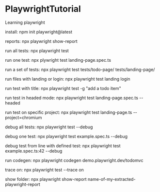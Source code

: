 # PlaywrightTutorial
Learning playwright


install:  npm init playwright@latest


reports:  npx playwright show-report


run all tests:  npx playwright test

run one test:  npx plywright test landing-page.spec.ts

run a set of tests:  npx playwright test tests/todo-page/ tests/landing-page/

run files with landing or login:  npx playwright test landing login

run test with title:  npx playwright test -g "add a todo item"

run test in headed mode:  npx playwright test landing-page.spec.ts --headed

run test on specific project:  npx playwright test landing-page.ts --project=chromium


debug all tests:  npx playwright test --debug

debug one test:  npx playwright test example.spec.ts --debug

debug test from line with defined test:  npx playwright test example.spec.ts:42 --debug


run codegen:  npx playwright codegen demo.playwright.dev/todomvc


trace on:  npx playwright test --trace on


show folder:  npx playwright show-report name-of-my-extracted-playwright-report